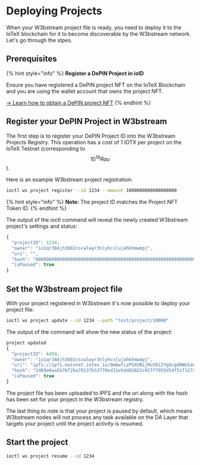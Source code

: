 # Deploying Projects

When your W3bstream project file is ready, you need to deploy it to the IoTeX blockchain for it to become discoverable by the W3bstream network. Let's go through the stpes.

## Prerequisites

{% hint style="info" %}
**Register a DePIN Project in ioID**

Ensure you have registered a DePIN project NFT on the IoTeX Blockchain and you are using the wallet account that owns the project NFT.

[→ Learn how to obtain a DePIN project NFT](../../../ioid-depin-identities-v1/integration-guide/register-a-depin-project.md)&#x20;
{% endhint %}

## Register your DePIN Project in W3bstream

The first step is to register your DePIN Project ID into the W3bstream Projects Registry. This operation has a cost of 1 IOTX per project on the IoTeX Testnet (corresponding to $$10^{18} Rau$$).

Here is an example W3bstream project registration:&#x20;

```sh
ioctl ws project register --id 1234 --amount 1000000000000000000
```

{% hint style="info" %}
**Note:** The project ID matches the Project NFT Token ID.
{% endhint %}

The output of the ioctl command will reveal the newly created W3bstream project's settings and status:

```javascript
{
  "projectID": 1234,
  "owner": "io1qr384jh3602cscwlwyr3nlyhcslujahkhmwmpj",
  "uri": "",
  "hash": "0000000000000000000000000000000000000000000000000000000000000000",
  "isPaused": true
}
```

## Set the W3bstream project file

With your project registered in W3bstream it's now possible to deploy your project file:

```sh
ioctl ws project update --id 1234 --path "test/project/10000"
```

The output of the command will show the new status of the project:

```javascript
project updated
{
  "projectID": 6459,
  "owner": "io1qr384jh3602cscwlwyr3nlyhcslujahkhmwmpj",
  "uri": "ipfs://ipfs.mainnet.iotex.io/QmbwfizPGXUBijMuVDi2YgGcgdHWeSaU8kpNFojtuVRPvb",
  "hash": "2d89e8aa5b76f2ba70137b53778ed31e5ddd2022c927f7955d54f51f127d2dd4",
  "isPaused": true
}
```

The project file has been uploaded to IPFS and the uri  along with the hash has been set for your project in the W3bstream registry.

The last thing to note is that your project is paused by default, which means W3bstream nodes will not process any task available on the DA Layer that targets your project until the project activity is resumed.

## Start the project

```sh
ioctl ws project resume --id 1234
```
